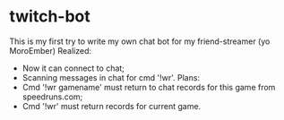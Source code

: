 # twitch-bot
This is my first try to write my own chat bot for my friend-streamer (yo MoroEmber)
Realized:
* Now it can connect to chat;
* Scanning messages in chat for cmd '!wr'.
Plans:
* Cmd '!wr gamename' must return to chat records for this game from speedruns.com;
* Cmd '!wr' must return records for current game.

